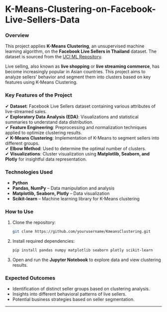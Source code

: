 # K-Means-Clustering-on-Facebook-Live-Sellers-Data




### Overview 
This project applies **K-Means Clustering**, an unsupervised machine learning algorithm, on the **Facebook Live Sellers in Thailand** dataset. The dataset is sourced from the [UCI ML Repository](https://www.kaggle.com/datasets/ashishg21/facebook-live-sellers-in-thailand-uci-ml-repo).  

Live selling, also known as **live shopping** or **live streaming commerce**, has become increasingly popular in Asian countries. This project aims to analyze sellers' behavior and segment them into clusters based on key features using K-Means Clustering.  

### **Key Features of the Project**  
✔ **Dataset**: Facebook Live Sellers dataset containing various attributes of live-streamed sales.  
✔ **Exploratory Data Analysis (EDA)**: Visualizations and statistical summaries to understand data distribution.  
✔ **Feature Engineering**: Preprocessing and normalization techniques applied to optimize clustering results.  
✔ **K-Means Clustering**: Implementation of K-Means to segment sellers into different groups.  
✔ **Elbow Method**: Used to determine the optimal number of clusters.  
✔ **Visualizations**: Cluster visualization using **Matplotlib, Seaborn, and Plotly** for insightful data representation.  

### Technologies Used 
- **Python**  
- **Pandas, NumPy** – Data manipulation and analysis  
- **Matplotlib, Seaborn, Plotly** – Data visualization  
- **Scikit-learn** – Machine learning library for K-Means clustering  

### How to Use 
1. Clone the repository:  
   ```bash
   git clone https://github.com/yourusername/KmeansClustering.git
   ```
2. Install required dependencies:  
   ```bash
   pip install pandas numpy matplotlib seaborn plotly scikit-learn
   ```
3. Open and run the **Jupyter Notebook** to explore data and view clustering results.  

### Expected Outcomes 
- Identification of distinct seller groups based on clustering analysis.  
- Insights into different behavioral patterns of live sellers.  
- Potential business strategies based on seller segmentation.  

---  
